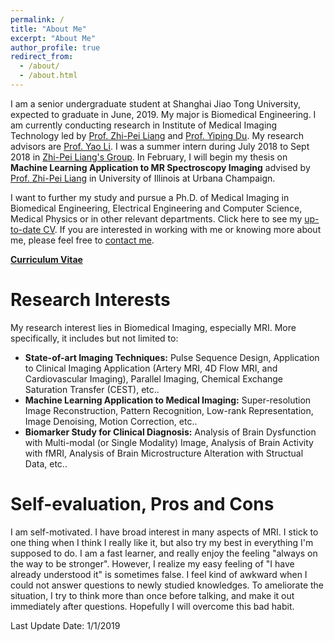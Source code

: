 ```yaml
---
permalink: /
title: "About Me"
excerpt: "About Me"
author_profile: true
redirect_from: 
  - /about/
  - /about.html
---
```


I am a senior undergraduate student at Shanghai Jiao Tong University, expected to graduate in June, 2019. My major is Biomedical Engineering. I am currently conducting research in Institute of Medical Imaging Technology led by [Prof. Zhi-Pei Liang](https://ece.illinois.edu/directory/profile/z-liang) and [Prof. Yiping Du](http://bme.sjtu.edu.cn/En/Show?w=107&p=87&f=1262). My research advisors are [Prof. Yao Li](http://bme.sjtu.edu.cn/En/Show?w=107&p=87&f=616). I was a summer intern during July 2018 to Sept 2018 in [Zhi-Pei Liang's Group](http://mri.beckman.illinois.edu/). In February, I will begin my thesis on **Machine Learning Application to MR Spectroscopy Imaging**  advised by  [Prof. Zhi-Pei Liang](https://ece.illinois.edu/directory/profile/z-liang) in University of Illinois at Urbana Champaign.
<!--
The man I worship most is Leonardo Da Vinci. He was not only curious about everything, but also made a great research accomplishment with his unparalleled creativity. Even today, many scholars are still influenced by his ideas. However, life is always brutal. Most people's life ends up only becoming another ordinary moment in the history of science, but I still wish I could always stay true to my determination, and hopefully, create something amazing and become another Da Vinci! :)-->

I want to further my study and pursue a Ph.D. of Medical Imaging in Biomedical Engineering, Electrical Engineering and Computer Science, Medical Physics or in other relevant departments. Click here to see my [up-to-date CV](https://LockyChao.github.io/files/CV6.pdf). If you are interested in working with me or knowing more about me, please feel free to [contact me](https://LockyChao.github.io/contact/).

[**Curriculum Vitae**](https://LockyChao.github.io/files/CV6.pdf)

# Research Interests
My research interest lies in Biomedical Imaging, especially MRI. More specifically, it includes but not limited to:
* **State-of-art Imaging Techniques:** Pulse Sequence Design, Application to Clinical Imaging Application (Artery MRI, 4D Flow MRI,  and Cardiovascular Imaging), Parallel Imaging, Chemical Exchange Saturation Transfer (CEST), etc..
* **Machine Learning Application to Medical Imaging:** Super-resolution Image Reconstruction, Pattern Recognition, Low-rank Representation, Image Denoising, Motion Correction, etc..
* **Biomarker Study for Clinical Diagnosis:** Analysis of Brain Dysfunction with Multi-modal (or Single Modality) Image, Analysis of Brain Activity with fMRI, Analysis of Brain Microstructure Alteration with Structual Data, etc..

# Self-evaluation, Pros and Cons
I am self-motivated. I have broad interest in many aspects of MRI. I stick to one thing when I think I really like it, but also try  my best in everything I'm supposed  to do. I am a fast learner, and really enjoy the feeling "always on the way to be stronger". However, I realize my easy feeling of "I have already understood it" is sometimes false. I feel kind of awkward when I could not answer questions to newly studied knowledges. To ameliorate the situation, I try to think more than once before talking, and make it out immediately after questions. Hopefully I will overcome this bad habit. 

Last Update Date: 1/1/2019

<script type="text/javascript" id="clustrmaps" src="//cdn.clustrmaps.com/map_v2.js?d=s8MUPDRHUYW1pQ1hpn4EVNctcr7NAsdSFOsvMLiVxik&cl=ffffff&w=a"></script>